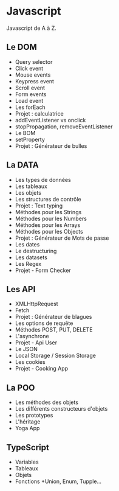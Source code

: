 # Javascript

Javascript de A à Z.

## Le DOM

- Query selector
- Click event
- Mouse events
- Keypress event
- Scroll event
- Form events
- Load event
- Les forEach
- Projet : calculatrice
- addEventListener vs onclick
- stopPropagation, removeEventListener
- Le BOM
- setProperty
- Projet : Générateur de bulles

## La DATA

- Les types de données
- Les tableaux
- Les objets
- Les structures de contrôle
- Projet : Text typing
- Méthodes pour les Strings
- Méthodes pour les Numbers
- Méthodes pour les Arrays
- Méthodes pour les Objects
- Projet : Générateur de Mots de passe
- Les dates
- Le destructuring
- Les datasets
- Les Regex
- Projet - Form Checker

## Les API

- XMLHttpRequest
- Fetch
- Projet : Générateur de blagues
- Les options de requête
- Méthodes POST, PUT, DELETE
- L'asynchrone
- Projet - Api User
- Le JSON
- Local Storage / Session Storage
- Les cookies
- Projet - Cooking App

## La POO

- Les méthodes des objets
- Les différents constructeurs d'objets
- Les prototypes
- L'héritage
- Yoga App

## TypeScript

- Variables
- Tableaux
- Objets
- Fonctions
  +Union, Enum, Tupple...
